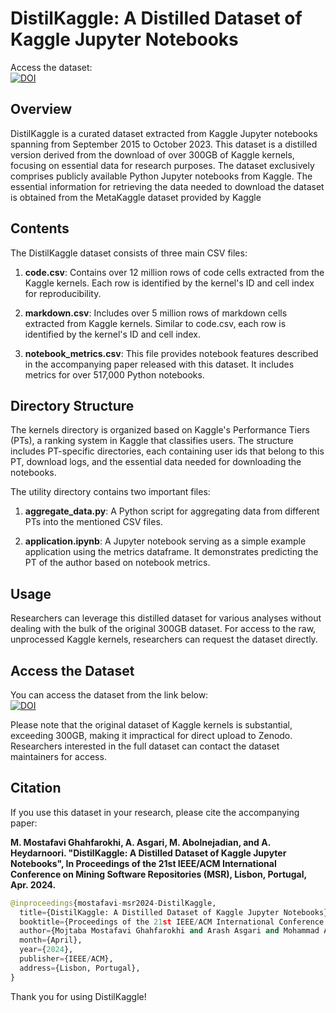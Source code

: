 # DistilKaggle: A Distilled Dataset of Kaggle Jupyter Notebooks

Access the dataset: <br>[![DOI](https://zenodo.org/badge/DOI/10.5281/zenodo.10317389.svg)](https://doi.org/10.5281/zenodo.10317389)

## Overview

DistilKaggle is a curated dataset extracted from Kaggle Jupyter notebooks spanning from September 2015 to October 2023. This dataset is a distilled version derived from the download of over 300GB of Kaggle kernels, focusing on essential data for research purposes. The dataset exclusively comprises publicly available Python Jupyter notebooks from Kaggle. The essential information for retrieving the data needed to download the dataset is obtained from the MetaKaggle dataset provided by Kaggle
## Contents

The DistilKaggle dataset consists of three main CSV files:

1. **code.csv**: Contains over 12 million rows of code cells extracted from the Kaggle kernels. Each row is identified by the kernel's ID and cell index for reproducibility.

2. **markdown.csv**: Includes over 5 million rows of markdown cells extracted from Kaggle kernels. Similar to code.csv, each row is identified by the kernel's ID and cell index.

3. **notebook_metrics.csv**: This file provides notebook features described in the accompanying paper released with this dataset. It includes metrics for over 517,000 Python notebooks.

## Directory Structure

The kernels directory is organized based on Kaggle's Performance Tiers (PTs), a ranking system in Kaggle that classifies users. The structure includes PT-specific directories, each containing user ids that belong to this PT, download logs, and the essential data needed for downloading the notebooks.

The utility directory contains two important files:

1. **aggregate_data.py**: A Python script for aggregating data from different PTs into the mentioned CSV files.

2. **application.ipynb**: A Jupyter notebook serving as a simple example application using the metrics dataframe. It demonstrates predicting the PT of the author based on notebook metrics.

## Usage

Researchers can leverage this distilled dataset for various analyses without dealing with the bulk of the original 300GB dataset. For access to the raw, unprocessed Kaggle kernels, researchers can request the dataset directly.

## Access the Dataset

You can access the dataset from the link below:
<br>[![DOI](https://zenodo.org/badge/DOI/10.5281/zenodo.10317389.svg)](https://doi.org/10.5281/zenodo.10317389)

Please note that the original dataset of Kaggle kernels is substantial, exceeding 300GB, making it impractical for direct upload to Zenodo. Researchers interested in the full dataset can contact the dataset maintainers for access.

## Citation

If you use this dataset in your research, please cite the accompanying paper:

**M. Mostafavi Ghahfarokhi, A. Asgari, M. Abolnejadian, and A. Heydarnoori. "DistilKaggle: A Distilled Dataset of Kaggle Jupyter Notebooks", In Proceedings of the 21st IEEE/ACM International Conference on Mining Software Repositories (MSR), Lisbon, Portugal, Apr. 2024.**

```python
@inproceedings{mostafavi-msr2024-DistilKaggle,
  title={DistilKaggle: A Distilled Dataset of Kaggle Jupyter Notebooks},
  booktitle={Proceedings of the 21st IEEE/ACM International Conference on Mining Software Repositories (MSR)},
  author={Mojtaba Mostafavi Ghahfarokhi and Arash Asgari and Mohammad Abolnejadian and Abbas Heydarnoori},
  month={April},
  year={2024},
  publisher={IEEE/ACM},
  address={Lisbon, Portugal},
}
```

Thank you for using DistilKaggle!
